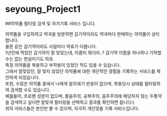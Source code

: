 # seyoung_Project1
##의약품 필터링 검색 및 자가기록 서비스 입니다. 
<div>의약품을 구입하려고 약국을 방문하면 감기약이라도 약국마다 판매하는 의약품이 상이합니다.</div>
<div>물론 같은 감기약이라도 사람마다 약효가 다릅니다.</div>
<div>1년전에 먹었던 감기약이 잘 맞았는데, 이름이 뭐더라..? 감기약 이름을 하나하나 기억할 수는 없는 현실이기도 하죠.</div>
<div>특정 의약품을 복용하고 부작용이 있었던 적도 있을 수 있습니다. </div>
<div>그래서 잘맞았던, 잘 맞지 않았던 의약품에 대한 개인적인 경험을 기록하는 서비스를 제안하게 되었습니다. </div>
<div>또한, 수많은 의약품 중에서 나에게 알르레기 반응이 없으며, 복용당시 상태를 필터링하여 검색할 수도 있습니다. </div>
<div>예를들어, 프로펜 성분이 없으며, 졸음주의, 공복주의, 음주주의에 해당하지 않는 두통약을 검색하고 싶다면 알맞게 필터링을 선택하고 결과를 확인하면 됩니다:)</div>
<div>위의 서비스들은 본인만 볼 수 있으며, 지극히 개인맞춤 기록 서비스입니다. </div>
